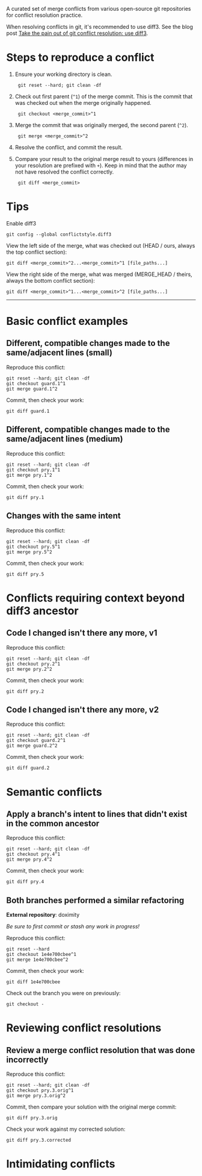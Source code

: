A curated set of merge conflicts from various open-source git repositories for conflict resolution practice.

When resolving conflicts in git, it's recommended to use diff3.
See the blog post [Take the pain out of git conflict resolution: use diff3][blog].

[blog]: https://blog.nilbus.com/take-the-pain-out-of-git-conflict-resolution-use-diff3/

Steps to reproduce a conflict
=============================

1. Ensure your working directory is clean.

        git reset --hard; git clean -df

2. Check out first parent (`^1`) of the merge commit. This is the commit that was checked out when the merge originally happened.

        git checkout <merge_commit>^1

3. Merge the commit that was originally merged, the second parent (`^2`).

        git merge <merge_commit>^2

4. Resolve the conflict, and commit the result.

5. Compare your result to the original merge result to yours (differences in your resolution are prefixed with `+`). Keep in mind that the author may not have resolved the conflict correctly.

        git diff <merge_commit>


Tips
====

Enable diff3

    git config --global conflictstyle.diff3

View the left side of the merge, what was checked out (HEAD / ours, always the top conflict section):

    git diff <merge_commit>^2...<merge_commit>^1 [file_paths...]

View the right side of the merge, what was merged (MERGE_HEAD / theirs, always the bottom conflict section):

    git diff <merge_commit>^1...<merge_commit>^2 [file_paths...]

----------------------------------------------------------------------------------------------------------------

Basic conflict examples
=======================

Different, compatible changes made to the same/adjacent lines (small)
---------------------------------------------------------------------

Reproduce this conflict:

    git reset --hard; git clean -df
    git checkout guard.1^1
    git merge guard.1^2

Commit, then check your work:

    git diff guard.1

Different, compatible changes made to the same/adjacent lines (medium)
----------------------------------------------------------------------

Reproduce this conflict:

    git reset --hard; git clean -df
    git checkout pry.1^1
    git merge pry.1^2

Commit, then check your work:

    git diff pry.1

<!-- Lines added to the same location; you determine order -->
<!-- ----------------------------------------------------- -->

Changes with the same intent
----------------------------

Reproduce this conflict:

    git reset --hard; git clean -df
    git checkout pry.5^1
    git merge pry.5^2

Commit, then check your work:

    git diff pry.5

Conflicts requiring context beyond diff3 ancestor
=================================================

Code I changed isn't there any more, v1
---------------------------------------

Reproduce this conflict:

    git reset --hard; git clean -df
    git checkout pry.2^1
    git merge pry.2^2

Commit, then check your work:

    git diff pry.2

Code I changed isn't there any more, v2
---------------------------------------

Reproduce this conflict:

    git reset --hard; git clean -df
    git checkout guard.2^1
    git merge guard.2^2

Commit, then check your work:

    git diff guard.2

<!-- A changed file was deleted on the other merge parent -->
<!-- ---------------------------------------------------- -->

<!-- We come up with a different resolution; both are correct -->
<!-- -------------------------------------------------------- -->

<!-- We come up with a different resolution; we discover a mistake in the pushed resolution -->
<!-- -------------------------------------------------------------------------------------- -->

<!-- Massive size: Many adjacent hunks, and compared code seems unrelated -->
<!-- -------------------------------------------------------------------- -->

<!-- -->

Semantic conflicts
==================

Apply a branch's intent to lines that didn't exist in the common ancestor
-------------------------------------------------------------------------

Reproduce this conflict:

    git reset --hard; git clean -df
    git checkout pry.4^1
    git merge pry.4^2

Commit, then check your work:

    git diff pry.4

Both branches performed a similar refactoring
---------------------------------------------

**External repository**: doximity

_Be sure to first commit or stash any work in progress!_

Reproduce this conflict:

    git reset --hard
    git checkout 1e4e700cbee^1
    git merge 1e4e700cbee^2

Commit, then check your work:

    git diff 1e4e700cbee

Check out the branch you were on previously:

    git checkout -

<!-- A local variable I referenced was renamed -->
<!-- ----------------------------------------- -->

<!-- A distant method I called was refactored away / removed -->
<!-- ------------------------------------------------------- -->

<!-- A library I made a new use of was replaced with another -->
<!-- ------------------------------------------------------- -->

<!-- Rebase a merge, which results in conflicts -->
<!-- ------------------------------------------ -->

Reviewing conflict resolutions
==============================

<!-- Review a simple merge conflict resolution that was done correctly -->
<!-- ----------------------------------------------------------------- -->

Review a merge conflict resolution that was done incorrectly
------------------------------------------------------------

Reproduce this conflict:

    git reset --hard; git clean -df
    git checkout pry.3.orig^1
    git merge pry.3.orig^2

Commit, then compare your solution with the original merge commit:

    git diff pry.3.orig

Check your work against my corrected solution:

    git diff pry.3.corrected

<!-- We come up with a different resolution; both are correct -->
<!-- -------------------------------------------------------- -->

<!-- We come up with a different resolution; we discover a mistake in the pushed resolution -->
<!-- -------------------------------------------------------------------------------------- -->

<!-- Recovering from a bad merge -->
<!-- --------------------------- -->

<!-- Recovering from committed conflict markers -->
<!-- ------------------------------------------ -->

Intimidating conflicts
======================

<!-- Indentation level change -->
<!-- ------------------------ -->

<!-- Easiest to check out file using --ours / --theirs, then apply the other change -->
<!-- ------------------------------------------------------------------------------ -->

<!-- Massive size: Many adjacent hunks, and compared code seems unrelated -->
<!-- -------------------------------------------------------------------- -->

<!-- -->
<!-- ------------------------- -->

<!-- DOS/UNIX line endings swapped unintentionally -->
<!-- --------------------------------------------- -->

<!-- Criss-cross merge scenario -->
<!-- -------------------------- -->
